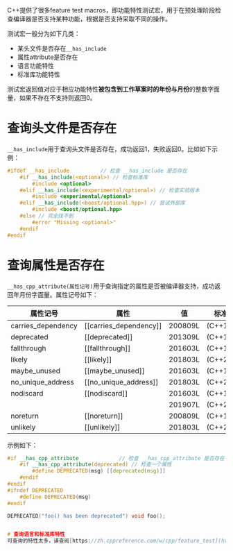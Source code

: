 C++提供了很多feature test macros，即功能特性测试宏，用于在预处理阶段检查编译器是否支持某种功能，根据是否支持采取不同的操作。​

测试宏一般分为如下几类：

- 某头文件是否存在`__has_include`
- 属性attribute是否存在
- 语言功能特性
- 标准库功能特性

测试宏返回值对应于相应功能特性**被包含到工作草案时的年份与月份**的整数字面量，如果不存在不支持则返回0。

# 查询头文件是否存在
`__has_include`用于查询头文件是否存在，成功返回1，失败返回0。比如如下示例：
```cpp
#ifdef __has_include          // 检查 __has_include 是否存在
    #if __has_include(<optional>) // 检查标准库
        #include <optional>
    #elif __has_include(<experimental/optional>) // 检查实验版本
        #include <experimental/optional>
    #elif __has_include(<boost/optional.hpp>) // 尝试外部库
        #include <boost/optional.hpp>
    #else // 完全找不到
        #error "Missing <optional>"
    #endif
#endif
```

# 查询属性是否存在

`__has_cpp_attribute(属性记号)`用于查询指定的属性是否被编译器支持，成功返回年月份字面量。属性记号如下：

| **属性记号** | **属性** | **值** | **标准** |
| --- | --- | --- | --- |
| carries_dependency | [[carries_dependency]] | 200809L | (C++11) |
| deprecated | [[deprecated]] | 201309L | (C++14) |
| fallthrough | [[fallthrough]] | 201603L | (C++17) |
| likely | [[likely]] | 201803L | (C++20) |
| maybe_unused | [[maybe_unused]] | 201603L | (C++17) |
| no_unique_address | [[no_unique_address]] | 201803L | (C++20) |
| nodiscard | [[nodiscard]] | 201603L | (C++17) |
|  |  | 201907L | (C++20) |
| noreturn | [[noreturn]] | 200809L | (C++11) |
| unlikely | [[unlikely]] | 201803L | (C++20) |

示例如下：
```cpp
#if __has_cpp_attribute             // 检查 __has_cpp_attribute 是否存在
    #if __has_cpp_attribute(deprecated) // 检查一个属性
        #define DEPRECATED(msg) [[deprecated(msg)]]
    #endif
#endif
#ifndef DEPRECATED
    #define DEPRECATED(msg)
#endif

DEPRECATED("foo() has been deprecated") void foo();


# 查询语言和标准库特性
可查询的特性太多，请查阅[https://zh.cppreference.com/w/cpp/feature_test](https://zh.cppreference.com/w/cpp/feature_test)

